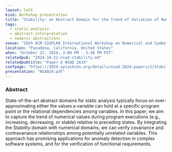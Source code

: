 ```yaml
---
layout: talk
kind: Workshop presentation
title: "Stability: an Abstract Domain for the Trend of Variation of Numerical Variables"
tags:
  - static-analysis
  - abstract-interpretation
  - numeric-abstractions
venue: "10th ACM SIGPLAN International Workshop on Numerical and Symbolic Abstract Domains (NSAD 2024)"
location: "Pasadena, California, United States"
when: "October 22, 2024, 3:00 PM - 3:30 PM PST"
relatedpub: "2024-10-22-nsad-stability.md"
relatedpubtitle: "Paper @ NSAD 2024"
confpage: "https://2024.splashcon.org/details/nsad-2024-papers/2/Stability-an-Abstract-Domain-for-the-Trend-of-Variation-of-Numerical-Variables"
presentation: "NSAD24.pdf"
---
```


### Abstract

State-of-the-art abstract domains for static analysis typically focus on over-approximating either the values a variable can hold at a specific program point or the relational dependencies among variables. In this paper, we aim to capture the trend of numerical values during program executions (e.g., increasing, decreasing, or stable) relative to preceding states. By integrating the Stability domain with numerical domains, we can verify covariance and contravariance relationships among potentially unrelated variables. This approach has promising applications for anomaly detection in complex software systems, and for the verification of functional requirements.
